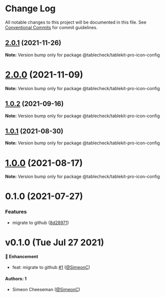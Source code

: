 # Change Log

All notable changes to this project will be documented in this file.
See [Conventional Commits](https://conventionalcommits.org) for commit guidelines.

## [2.0.1](https://github.com/tablecheck/tablekit/compare/@tablecheck/tablekit-pro-icon-config@2.0.0...@tablecheck/tablekit-pro-icon-config@2.0.1) (2021-11-26)

**Note:** Version bump only for package @tablecheck/tablekit-pro-icon-config





# [2.0.0](https://github.com/tablecheck/tablekit/compare/@tablecheck/tablekit-pro-icon-config@1.0.2...@tablecheck/tablekit-pro-icon-config@2.0.0) (2021-11-09)

**Note:** Version bump only for package @tablecheck/tablekit-pro-icon-config





## [1.0.2](https://github.com/tablecheck/tablekit/compare/@tablecheck/tablekit-pro-icon-config@1.0.1...@tablecheck/tablekit-pro-icon-config@1.0.2) (2021-09-16)

**Note:** Version bump only for package @tablecheck/tablekit-pro-icon-config





## [1.0.1](https://github.com/tablecheck/tablekit/compare/@tablecheck/tablekit-pro-icon-config@1.0.0...@tablecheck/tablekit-pro-icon-config@1.0.1) (2021-08-30)

**Note:** Version bump only for package @tablecheck/tablekit-pro-icon-config





# [1.0.0](https://github.com/tablecheck/tablekit/compare/@tablecheck/tablekit-pro-icon-config@0.1.0...@tablecheck/tablekit-pro-icon-config@1.0.0) (2021-08-17)

**Note:** Version bump only for package @tablecheck/tablekit-pro-icon-config





# 0.1.0 (2021-07-27)


### Features

* migrate to github ([8d28971](https://github.com/tablecheck/tablekit/commit/8d28971175010fcb2a3cd9c48a749e7af1bdc9f9))





# v0.1.0 (Tue Jul 27 2021)

#### 🚀 Enhancement

- feat: migrate to github [#1](https://github.com/tablecheck/tablekit/pull/1) ([@SimeonC](https://github.com/SimeonC))

#### Authors: 1

- Simeon Cheeseman ([@SimeonC](https://github.com/SimeonC))
